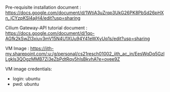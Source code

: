 Pre-requisite installation document : https://docs.google.com/document/d/1WtiA3uZrqp3UkG26PK8PbSd26pHXn_jCYzpKSl4ajH4/edit?usp=sharing

Cilium Gateway-API tutorial document : https://docs.google.com/document/d/1qo-AGfk2kSwZl3xiuv3mV15N4U1XUu94Y41eWXyUq1s/edit?usp=sharing

VM Image : https://iith-my.sharepoint.com/:u:/g/personal/cs21resch01002_iith_ac_in/EesWqDq5GzlLgkls3QOgzMMB7Zi3eZbPdtRqy5hIsBkvhA?e=ovee9Z

VM image credentials:
  - login: ubuntu
  - pwd: ubuntu
